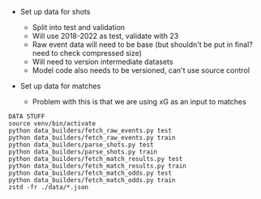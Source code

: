 * Set up data for shots
    * Split into test and validation
    * Will use 2018-2022 as test, validate with 23
    * Raw event data will need to be base (but shouldn't be put in final? need to check compressed size)
    * Will need to version intermediate datasets
    * Model code also needs to be versioned, can't use source control

* Set up data for matches
    * Problem with this is that we are using xG as an input to matches


```
DATA STUFF
source venv/bin/activate
python data_builders/fetch_raw_events.py test
python data_builders/fetch_raw_events.py train
python data_builders/parse_shots.py test
python data_builders/parse_shots.py train
python data_builders/fetch_match_results.py test
python data_builders/fetch_match_results.py train
python data_builders/fetch_match_odds.py test
python data_builders/fetch_match_odds.py train
zstd -fr ./data/*.json
```
